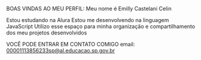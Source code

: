BOAS VINDAS AO MEU PERFIL:
Meu nome é Emilly Castelani Celin

Estou estudando na Alura
Estou me desenvolvendo na linguagem JavaScript
Utilizo esse espaço para minha organização e compartilhamento dos meu projetos desenvolvidos

VOCÊ PODE ENTRAR EM CONTATO COMIGO
email:
00001113856233sp@al.educacao.sp.gov.br
